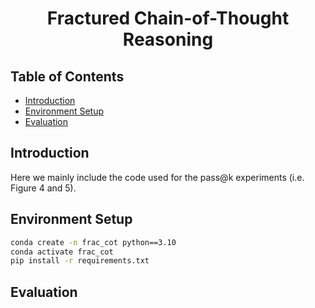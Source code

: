 <div align="center">

# Fractured Chain-of-Thought Reasoning

</div>

## Table of Contents
- [Introduction](#introduction)
- [Environment Setup](#environment-setup)
- [Evaluation](#evaluation)

## Introduction
Here we mainly include the code used for the pass@k experiments (i.e. Figure 4 and 5).


## Environment Setup
```bash
conda create -n frac_cot python==3.10
conda activate frac_cot
pip install -r requirements.txt
```

## Evaluation